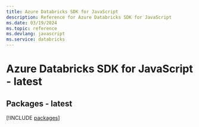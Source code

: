 ```yaml
---
title: Azure Databricks SDK for JavaScript
description: Reference for Azure Databricks SDK for JavaScript
ms.date: 03/19/2024
ms.topic: reference
ms.devlang: javascript
ms.service: databricks
---
```

# Azure Databricks SDK for JavaScript - latest
## Packages - latest
[!INCLUDE [packages](databricks-index.md)]